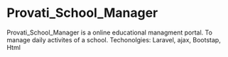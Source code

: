 # Provati_School_Manager
Provati_School_Manager is a online educational managment portal. To manage daily activites of a school.
Techonolgies: Laravel, ajax, Bootstap, Html
